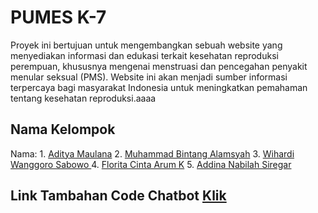 # PUMES K-7

Proyek ini bertujuan untuk mengembangkan sebuah website yang menyediakan informasi dan edukasi terkait kesehatan reproduksi perempuan, khususnya mengenai menstruasi dan pencegahan penyakit menular seksual (PMS). Website ini akan menjadi sumber informasi terpercaya bagi masyarakat Indonesia untuk meningkatkan pemahaman tentang kesehatan reproduksi.aaaa




## Nama Kelompok

Nama: 1. [Aditya Maulana](https://www.linkedin.com/in/aditya-maulana-5442452a2/)
      2. [Muhammad Bintang Alamsyah](https://www.linkedin.com/in/mubintangal1504/)
      3. [Wihardi Wanggoro Sabowo ](https://www.linkedin.com/in/hardiwang/)
      4. [Florita Cinta Arum K](https://www.linkedin.com/in/florita/)
      5. [Addina Nabilah Siregar](https://www.linkedin.com/in/addinan-siregar/)

## Link Tambahan Code Chatbot [Klik](http://bit.ly/3XfQiOd)
